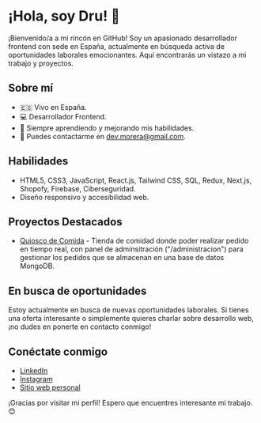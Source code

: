 # ¡Hola, soy Dru! 👋

¡Bienvenido/a a mi rincón en GitHub! Soy un apasionado desarrollador frontend con sede en España, actualmente en búsqueda activa de oportunidades laborales emocionantes. Aquí encontrarás un vistazo a mi trabajo y proyectos.

## Sobre mí

- 🇪🇸 Vivo en España.
- 💻 Desarrollador Frontend.
- 🌱 Siempre aprendiendo y mejorando mis habilidades.
- 📧 Puedes contactarme en [dev.morera@gmail.com](mailto:dev.morera@gmail.com).

## Habilidades

- HTML5, CSS3, JavaScript, React.js, Tailwind CSS, SQL, Redux, Next.js, Shopofy, Firebase, Ciberseguridad.
- Diseño responsivo y accesibilidad web.

## Proyectos Destacados

- [Quiosco de Comida](https://tienda-y-paneldeadministracion-dru.vercel.app/) - Tienda de comidad donde poder realizar pedido en tiempo real, con panel de adminsitración ("/administracion") para gestionar los pedidos que se almacenan en una base de datos MongoDB.

## En busca de oportunidades

Estoy actualmente en busca de nuevas oportunidades laborales. Si tienes una oferta interesante o simplemente quieres charlar sobre desarrollo web, ¡no dudes en ponerte en contacto conmigo!

## Conéctate conmigo

- [LinkedIn](https://www.linkedin.com/in/roger-morera/)
- [Instagram](https://www.instagram.com/drumulberry)
- [Sitio web personal](https://drumorera-portafolio.vercel.app/)

¡Gracias por visitar mi perfil! Espero que encuentres interesante mi trabajo. 😊


<!---
DruMoDev/DruMoDev is a ✨ special ✨ repository because its `README.md` (this file) appears on your GitHub profile.
You can click the Preview link to take a look at your changes.
--->

